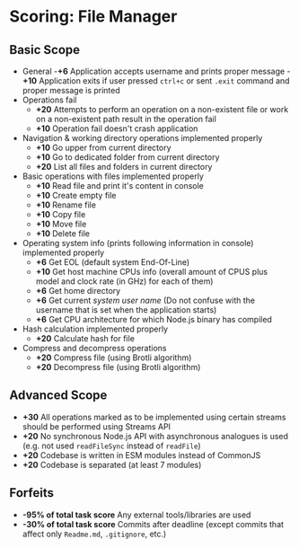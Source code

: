 # Scoring: File Manager
## Basic Scope
- General
    -**+6** Application accepts username and prints proper message
    -**+10** Application exits if user pressed `ctrl+c` or sent `.exit` command and proper message is printed
- Operations fail
    - **+20** Attempts to perform an operation on a non-existent file or work on a non-existent path result in the operation fail
    - **+10** Operation fail doesn't crash application
- Navigation & working directory operations implemented properly
    - **+10** Go upper from current directory
    - **+10** Go to dedicated folder from current directory
    - **+20** List all files and folders in current directory
- Basic operations with files implemented properly
    - **+10** Read file and print it's content in console
    - **+10** Create empty file
    - **+10** Rename file
    - **+10** Copy file
    - **+10** Move file
    - **+10** Delete file
- Operating system info (prints following information in console) implemented properly
    - **+6** Get EOL (default system End-Of-Line)
    - **+10** Get host machine CPUs info (overall amount of CPUS plus model and clock rate (in GHz) for each of them)
    - **+6** Get home directory
    - **+6** Get current *system user name* (Do not confuse with the username that is set when the application starts)
    - **+6** Get CPU architecture for which Node.js binary has compiled
- Hash calculation implemented properly
    - **+20** Calculate hash for file 
- Compress and decompress operations
    - **+20** Compress file (using Brotli algorithm)
    - **+20** Decompress file (using Brotli algorithm)

## Advanced Scope

- **+30** All operations marked as to be implemented using certain streams should be performed using Streams API
- **+20** No synchronous Node.js API with asynchronous analogues is used (e.g. not used `readFileSync` instead of `readFile`)  
- **+20** Codebase is written in ESM modules instead of CommonJS
- **+20** Codebase is separated (at least 7 modules)

## Forfeits

- **-95% of total task score** Any external tools/libraries are used
- **-30% of total task score** Commits after deadline (except commits that affect only `Readme.md`, `.gitignore`, etc.)